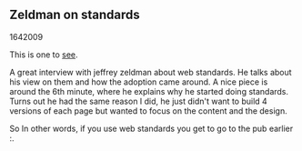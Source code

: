 <article><h1>Zeldman on standards</h1><time><span class="day">16</span><span class="month">4</span><span class="year">2009</span></time><p>This is one to <a href="http://www.zeldman.com/2009/04/08/what-are-web-standards/">see</a>.</p><p>A great interview with jeffrey zeldman about web standards. He talks about his view on them and how the adoption came around. A nice piece is around the 6th minute, where he explains why he started doing standards. Turns out he had the same reason I did, he just didn't want to build 4 versions of each page but wanted to focus on the content and the design.</p><p>So In other words, if you use web standards you get to go to the pub earlier :.</p>			</article>